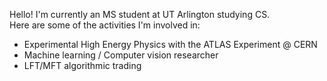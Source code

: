 Hello! I'm currently an MS student at UT Arlington studying CS.  
Here are some of the activities I'm involved in:  
- Experimental High Energy Physics with the ATLAS Experiment @ CERN  
- Machine learning / Computer vision researcher  
- LFT/MFT algorithmic trading  
